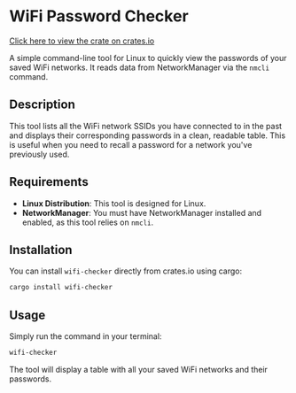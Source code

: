 # WiFi Password Checker

[Click here to view the crate on crates.io](https://crates.io/crates/wifi-checker)

A simple command-line tool for Linux to quickly view the passwords of your saved WiFi networks. It reads data from NetworkManager via the `nmcli` command.

## Description

This tool lists all the WiFi network SSIDs you have connected to in the past and displays their corresponding passwords in a clean, readable table. This is useful when you need to recall a password for a network you've previously used.

## Requirements

- **Linux Distribution**: This tool is designed for Linux.
- **NetworkManager**: You must have NetworkManager installed and enabled, as this tool relies on `nmcli`.

## Installation

You can install `wifi-checker` directly from crates.io using cargo:

```bash
cargo install wifi-checker
```

## Usage

Simply run the command in your terminal:

```bash
wifi-checker
```

The tool will display a table with all your saved WiFi networks and their passwords.

